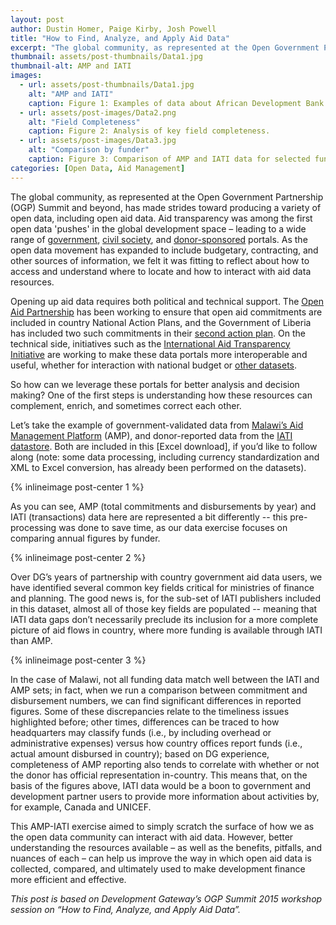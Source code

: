 ```yaml
---
layout: post
author: Dustin Homer, Paige Kirby, Josh Powell
title: "How to Find, Analyze, and Apply Aid Data"
excerpt: "The global community, as represented at the Open Government Partnership (OGP) Summit and beyond, has made strides in producing a variety of open data, including open aid data...."
thumbnail: assets/post-thumbnails/Data1.jpg
thumbnail-alt: AMP and IATI
images:
  - url: assets/post-thumbnails/Data1.jpg
    alt: "AMP and IATI"
    caption: Figure 1: Examples of data about African Development Bank (AfDB) activities in Malawi from Malawi’s AMP (top) and the IATI Datastore (bottom).
  - url: assets/post-images/Data2.png
    alt: "Field Completeness"
    caption: Figure 2: Analysis of key field completeness.
  - url: assets/post-images/Data3.jpg
    alt: "Comparison by funder"
    caption: Figure 3: Comparison of AMP and IATI data for selected funders.
categories: [Open Data, Aid Management]
---
```



The global community, as represented at the Open Government Partnership (OGP) Summit and beyond, has made strides toward producing a variety of open data, including open aid data. Aid transparency was among the first open data 'pushes' in the global development space – leading to a wide range of [government](http://www.developmentgateway.org/reach/), [civil society](http://www.aiddata.org), and [donor-sponsored](http://data.worldbank.org/) portals. As the open data movement has expanded to include budgetary, contracting, and other sources of information, we felt it was fitting to reflect about how to access and understand where to locate and how to interact with aid data resources.

Opening up aid data requires both political and technical support. The [Open Aid Partnership](https://openaidmap.org/index.php) has been working to ensure that open aid commitments are included in country National Action Plans, and the Government of Liberia has included two such commitments in their [second action plan](http://www.opengovpartnership.org/sites/default/files/Liberia%27s%20Open%20Government%20Partnership%20National%20Action%20Plan%202015-2017.14july15.pdf). On the technical side, initiatives such as the [International Aid Transparency Initiative](http://www.aidtransparency.net/) are working to make these data portals more interoperable and useful, whether for interaction with national budget or [other datasets](https://groups.google.com/forum/#!forum/joined-up-data-alliance).

So how can we leverage these portals for better analysis and decision making? One of the first steps is understanding how these resources can complement, enrich, and sometimes correct each other.

Let’s take the example of government-validated data from [Malawi’s Aid Management Platform](http://malawiaid.finance.gov.mw/portal/) (AMP), and donor-reported data from the [IATI datastore](http://datastore.iatistandard.org/docs/). Both are included in this [Excel download], if you’d like to follow along (note: some data processing, including currency standardization and XML to Excel conversion, has already been performed on the datasets). 

{% inlineimage post-center 1 %}

As you can see, AMP (total commitments and disbursements by year) and IATI (transactions) data here are represented a bit differently -- this pre-processing was done to save time, as our data exercise focuses on comparing annual figures by funder.  

{% inlineimage post-center 2 %}

Over DG’s years of partnership with country government aid data users, we have identified several common key fields critical for ministries of finance and planning. The good news is, for the sub-set of IATI publishers included in this dataset, almost all of those key fields are populated -- meaning that IATI data gaps don’t necessarily preclude its inclusion for a more complete picture of aid flows in country, where more funding is available through IATI than AMP.

{% inlineimage post-center 3 %}

In the case of Malawi, not all funding data match well between the IATI and AMP sets; in fact, when we run a comparison between commitment and disbursement numbers, we can find significant differences in reported figures. Some of these discrepancies relate to the timeliness issues highlighted before; other times, differences can be traced to how headquarters may classify funds (i.e., by including overhead or administrative expenses) versus how country offices report funds (i.e., actual amount disbursed in country); based on DG experience, completeness of AMP reporting also tends to correlate with whether or not the donor has official representation in-country. This means that, on the basis of the figures above, IATI data would be a boon to government and development partner users to provide more information about activities by, for example, Canada and UNICEF.

This AMP-IATI exercise aimed to simply scratch the surface of how we as the open data community can interact with aid data. However, better understanding the resources available – as well as the benefits, pitfalls, and nuances of each – can help us improve the way in which open aid data is collected, compared, and ultimately used to make development finance more efficient and effective.

*This post is based on Development Gateway’s OGP Summit 2015 workshop session on “How to Find, Analyze, and Apply Aid Data”.*
